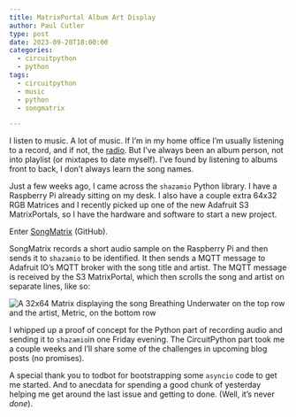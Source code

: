```yaml
---
title: MatrixPortal Album Art Display
author: Paul Cutler 
type: post 
date: 2023-09-20T18:00:00
categories:
  - circuitpython
  - python
tags:
  - circuitpython
  - music
  - python
  - songmatrix

---
```


I listen to music.  A lot of music.  If I’m in my home office I’m usually listening to a record, and if not, the [radio](https://thecurrent.org).  But I’ve always been an album person, not into playlist (or mixtapes to date myself).  I’ve found by listening to albums front to back, I don’t always learn the song names.

Just a few weeks ago, I came across the `shazamio` Python library. I have a Raspberry Pi already sitting on my desk. I also have a couple extra 64x32 RGB Matrices and I recently picked up one of the new Adafruit S3 MatrixPortals, so I have the hardware and software to start a new project.

Enter [SongMatrix](https://github.com/prcutler/songmatrix) (GitHub).

SongMatrix records a short audio sample on the Raspberry Pi and then sends it to `shazamio` to be identified.  It then sends a MQTT message to Adafruit IO’s MQTT broker with the song title and artist.  The MQTT message is received by the S3 MatrixPortal, which then scrolls the song and artist on separate lines, like so:

![A 32x64 Matrix displaying the song Breathing Underwater on the top row and the artist, Metric, on the bottom row](images/480p.gif)

I whipped up a proof of concept for the Python part of recording audio and sending it to `shazamio`in one Friday evening.  The CircuitPython part took me a couple weeks and I’ll share some of the challenges in upcoming blog posts (no promises).

A special thank you to todbot for bootstrapping some `asyncio` code to get me started.  And to anecdata for spending a good chunk of yesterday helping me get around the last issue and getting to done.  (Well, it’s never *done*).






